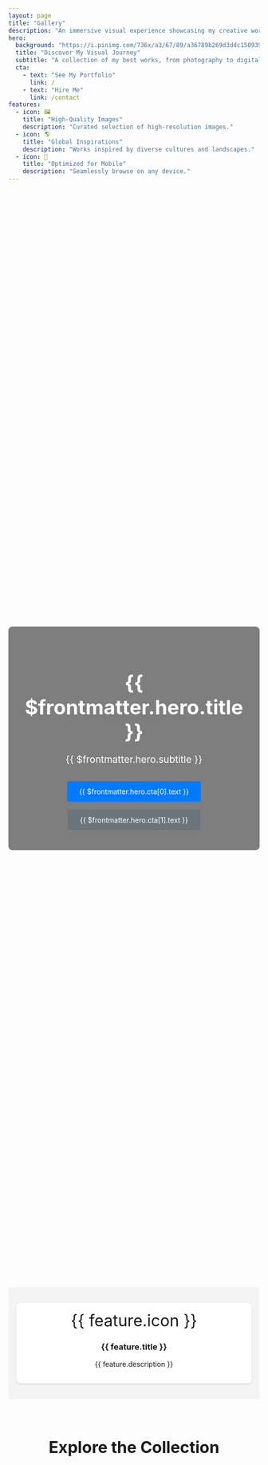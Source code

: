 ```yaml
---
layout: page
title: "Gallery"
description: "An immersive visual experience showcasing my creative works."
hero:
  background: "https://i.pinimg.com/736x/a3/67/89/a36789b269d3ddc150939a31b3a390dd.jpg"
  title: "Discover My Visual Journey"
  subtitle: "A collection of my best works, from photography to digital creations."
  cta:
    - text: "See My Portfolio"
      link: /
    - text: "Hire Me"
      link: /contact
features:
  - icon: 🖼️
    title: "High-Quality Images"
    description: "Curated selection of high-resolution images."
  - icon: 🌎
    title: "Global Inspirations"
    description: "Works inspired by diverse cultures and landscapes."
  - icon: 📱
    title: "Optimized for Mobile"
    description: "Seamlessly browse on any device."
---
```


<!-- HERO SECTION -->
<div class="gallery-hero">
  <div class="overlay">
    <h1>{{ $frontmatter.hero.title }}</h1>
    <p>{{ $frontmatter.hero.subtitle }}</p>
    <div class="cta-buttons">
      <a class="btn btn-primary" :href="$frontmatter.hero.cta[0].link">{{ $frontmatter.hero.cta[0].text }}</a>
      <a class="btn btn-secondary" :href="$frontmatter.hero.cta[1].link">{{ $frontmatter.hero.cta[1].text }}</a>
    </div>
  </div>
</div>

<!-- FEATURES SECTION -->
<section class="gallery-features">
  <div class="features-container">
    <div v-for="(feature, index) in $frontmatter.features" :key="index" class="feature-item">
      <div class="icon">{{ feature.icon }}</div>
      <h3>{{ feature.title }}</h3>
      <p>{{ feature.description }}</p>
    </div>
  </div>
</section>

<!-- GALLERY CONTENT SECTION -->
<section class="gallery-content">
  <h2>Explore the Collection</h2>
  <ClientOnly>
    <GalleryFilter />
    <GalleryMasonry />
    <GalleryCarousel />
  </ClientOnly>
</section>

<style>
/* HERO SECTION */
.gallery-hero {
  position: relative;
  background: url("https://i.pinimg.com/736x/a3/67/89/a36789b269d3ddc150939a31b3a390dd.jpg") center/cover no-repeat;
  height: 55vh;
  display: flex;
  align-items: center;
  justify-content: center;
  text-align: center;
}
.gallery-hero .overlay {
  background: rgba(0,0,0,0.5);
  padding: 2rem;
  border-radius: 8px;
  max-width: 90%;
  color: #fff;
}
.gallery-hero h1 {
  font-size: 2.5rem;
  margin-bottom: 1rem;
}
.gallery-hero p {
  font-size: 1.2rem;
  margin-bottom: 1.5rem;
}
.cta-buttons a {
  display: inline-block;
  margin: 0.5rem;
  padding: 0.75rem 1.5rem;
  border-radius: 4px;
  text-decoration: none;
  color: #fff;
  transition: background 0.3s ease;
}
.btn-primary { background: #007bff; }
.btn-primary:hover { background: #0056b3; }
.btn-secondary { background: #6c757d; }
.btn-secondary:hover { background: #495057; }

/* FEATURES SECTION */
.gallery-features {
  padding: 2rem 1rem;
  background: #f4f4f4;
}
.features-container {
  display: grid;
  grid-template-columns: repeat(auto-fit, minmax(180px, 1fr));
  gap: 1.5rem;
  justify-content: center;
}
.feature-item {
  background: #fff;
  border-radius: 8px;
  padding: 1rem;
  text-align: center;
  box-shadow: 0 2px 5px rgba(0,0,0,0.1);
}
.feature-item .icon {
  font-size: 2rem;
  margin-bottom: 0.5rem;
}

/* GALLERY CONTENT */
.gallery-content {
  padding: 2rem 1rem;
}
.gallery-content h2 {
  text-align: center;
  margin-bottom: 1.5rem;
  font-size: 2rem;
}

/* RESPONSIVE DESIGN */
@media (max-width: 768px) {
  .gallery-hero { height: 40vh; }
  .gallery-hero h1 { font-size: 2rem; }
  .gallery-hero p { font-size: 1rem; }
  .features-container { grid-template-columns: 1fr; }
  .feature-item { max-width: 90%; margin: 0 auto; }
}
</style>
